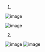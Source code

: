 1.
![image](https://github.com/inyushov/devops-netology/assets/127683348/b7a5f30d-f197-4b65-baac-4b2834da9b29)

![image](https://github.com/inyushov/devops-netology/assets/127683348/6787d9f0-15e7-42a6-be6f-47126aa2817d)

2.

![image](https://github.com/inyushov/devops-netology/assets/127683348/528cbeb5-7289-4081-9c07-30ece0f81d56)
![image](https://github.com/inyushov/devops-netology/assets/127683348/2fdcdc47-85d3-43da-9704-487cb6dedcfe)
